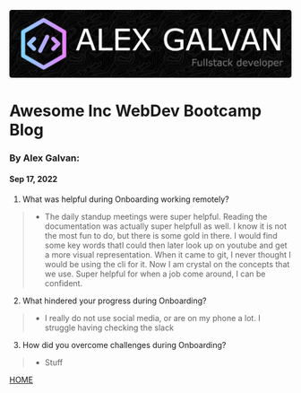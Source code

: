![bio header](/img/github-header-image.png)
# Awesome Inc WebDev Bootcamp Blog

### By Alex Galvan:
####  Sep 17, 2022

1. What was helpful during Onboarding working remotely?
> - The daily standup meetings were super helpful. Reading the documentation was actually super helpfull as well. I know it is not the most fun to do, but there is some gold in there. I would find some key words thatI could then later look up on youtube and get a more visual representation. When it came to git, I never thought I would be using the cli for it. Now I am crystal on the concepts that we use. Super helpful for when a job come around, I can be confident. 


2. What hindered your progress during Onboarding?
> - I really do not use social media, or are on my phone a lot. I struggle having checking the slack


3. How did you overcome challenges during Onboarding?
> - Stuff




[HOME](../index.md)